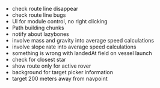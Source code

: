 ﻿- check route line disappear
- check route line bugs
- UI for module control, no right clicking
- Path building chunks
- notify about lazybones
- involve mass and gravity into average speed calculations
- involve slope rate into average speed calculations
- something is wrong with landedAt field on vessel launch
- check for closest star
- show route only for active rover
- background for target picker information
- target 200 meters away from navpoint
